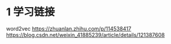 # 1 学习链接
word2vec   https://zhuanlan.zhihu.com/p/114538417
           https://blog.csdn.net/weixin_41885239/article/details/121387608



